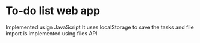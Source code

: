 # To-do list web app
Implemented usign JavaScript
It uses localStorage to save the tasks and file import is implemented using files API
